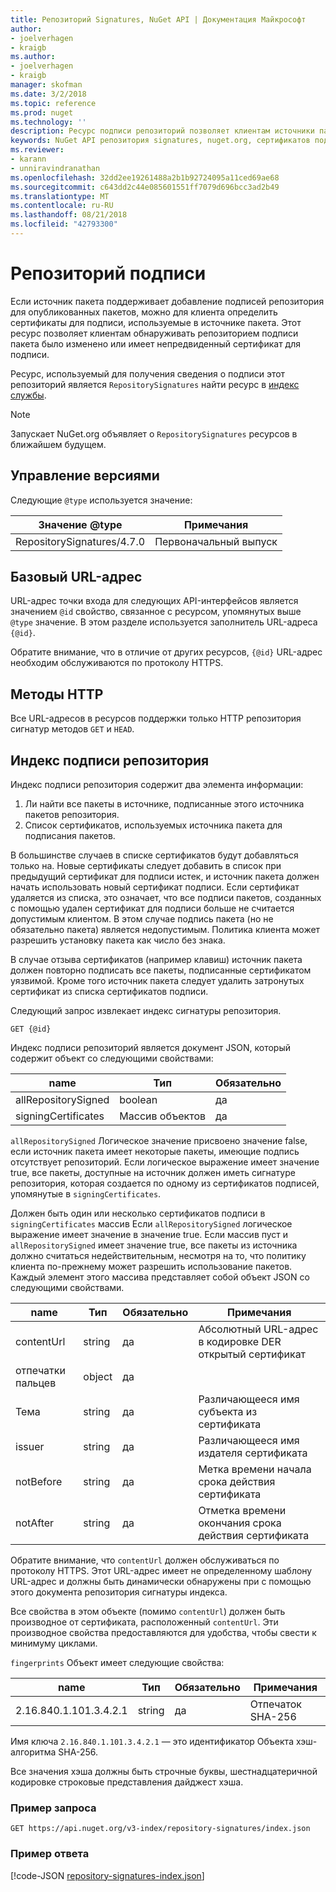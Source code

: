 ```yaml
---
title: Репозиторий Signatures, NuGet API | Документация Майкрософт
author:
- joelverhagen
- kraigb
ms.author:
- joelverhagen
- kraigb
manager: skofman
ms.date: 3/2/2018
ms.topic: reference
ms.prod: nuget
ms.technology: ''
description: Ресурс подписи репозиторий позволяет клиентам источники пакетов рады сообщить о их репозитории, подписи возможности.
keywords: NuGet API репозитория signatures, nuget.org, сертификатов подписи, подписание пакета nuget.org
ms.reviewer:
- karann
- unniravindranathan
ms.openlocfilehash: 32dd2ee19261488a2b1b92724095a11ced69ae68
ms.sourcegitcommit: c643dd2c44e085601551ff7079d696bcc3ad2b49
ms.translationtype: MT
ms.contentlocale: ru-RU
ms.lasthandoff: 08/21/2018
ms.locfileid: "42793300"
---
```

# <a name="repository-signatures"></a>Репозиторий подписи

Если источник пакета поддерживает добавление подписей репозитория для опубликованных пакетов, можно для клиента определить сертификаты для подписи, используемые в источнике пакета. Этот ресурс позволяет клиентам обнаруживать репозиторием подписи пакета было изменено или имеет непредвиденный сертификат для подписи.

Ресурс, используемый для получения сведения о подписи этот репозиторий является `RepositorySignatures` найти ресурс в [индекс службы](service-index.md).

> [!Note]
> Запускает NuGet.org объявляет о `RepositorySignatures` ресурсов в ближайшем будущем.

## <a name="versioning"></a>Управление версиями

Следующие `@type` используется значение:

Значение @type                | Примечания
-------------------------- | -----
RepositorySignatures/4.7.0 | Первоначальный выпуск

## <a name="base-url"></a>Базовый URL-адрес

URL-адрес точки входа для следующих API-интерфейсов является значением `@id` свойство, связанное с ресурсом, упомянутых выше `@type` значение. В этом разделе используется заполнитель URL-адреса `{@id}`.

Обратите внимание, что в отличие от других ресурсов, `{@id}` URL-адрес необходим обслуживаются по протоколу HTTPS.

## <a name="http-methods"></a>Методы HTTP

Все URL-адресов в ресурсов поддержки только HTTP репозитория сигнатур методов `GET` и `HEAD`.

## <a name="repository-signatures-index"></a>Индекс подписи репозитория

Индекс подписи репозитория содержит два элемента информации:

1. Ли найти все пакеты в источнике, подписанные этого источника пакетов репозитория.
1. Список сертификатов, используемых источника пакета для подписания пакетов.

В большинстве случаев в списке сертификатов будут добавляться только на. Новые сертификаты следует добавить в список при предыдущий сертификат для подписи истек, и источник пакета должен начать использовать новый сертификат подписи. Если сертификат удаляется из списка, это означает, что все подписи пакетов, созданных с помощью удален сертификат для подписи больше не считается допустимым клиентом. В этом случае подпись пакета (но не обязательно пакета) является недопустимым. Политика клиента может разрешить установку пакета как число без знака.

В случае отзыва сертификатов (например клавиш) источник пакета должен повторно подписать все пакеты, подписанные сертификатом уязвимой. Кроме того источник пакета следует удалить затронутых сертификат из списка сертификатов подписи.

Следующий запрос извлекает индекс сигнатуры репозитория.

    GET {@id}

Индекс подписи репозиторий является документ JSON, который содержит объект со следующими свойствами:

name                | Тип             | Обязательно
------------------- | ---------------- | --------
allRepositorySigned | boolean          | да
signingCertificates | Массив объектов | да

`allRepositorySigned` Логическое значение присвоено значение false, если источник пакета имеет некоторые пакеты, имеющие подпись отсутствует репозиторий. Если логическое выражение имеет значение true, все пакеты, доступные на источник должен иметь сигнатуре репозитория, которая создается по одному из сертификатов подписей, упомянутые в `signingCertificates`.

Должен быть один или несколько сертификатов подписи в `signingCertificates` массив Если `allRepositorySigned` логическое выражение имеет значение в значение true. Если массив пуст и `allRepositorySigned` имеет значение true, все пакеты из источника должно считаться недействительным, несмотря на то, что политику клиента по-прежнему может разрешить использование пакетов. Каждый элемент этого массива представляет собой объект JSON со следующими свойствами.

name         | Тип   | Обязательно | Примечания
------------ | ------ | -------- | -----
contentUrl   | string | да      | Абсолютный URL-адрес в кодировке DER открытый сертификат
отпечатки пальцев | object | да      |
Тема      | string | да      | Различающееся имя субъекта из сертификата
issuer       | string | да      | Различающееся имя издателя сертификата
notBefore    | string | да      | Метка времени начала срока действия сертификата
notAfter     | string | да      | Отметка времени окончания срока действия сертификата

Обратите внимание, что `contentUrl` должен обслуживаться по протоколу HTTPS. Этот URL-адрес имеет не определенному шаблону URL-адрес и должны быть динамически обнаружены при с помощью этого документа репозитория сигнатуры индекса. 

Все свойства в этом объекте (помимо `contentUrl`) должен быть производное от сертификата, расположенный `contentUrl`.
Эти производное свойства предоставляются для удобства, чтобы свести к минимуму циклами.

`fingerprints` Объект имеет следующие свойства:

name                   | Тип   | Обязательно | Примечания
---------------------- | ------ | -------- | -----
2.16.840.1.101.3.4.2.1 | string | да      | Отпечаток SHA-256

Имя ключа `2.16.840.1.101.3.4.2.1` — это идентификатор Объекта хэш-алгоритма SHA-256.

Все значения хэша должны быть строчные буквы, шестнадцатеричной кодировке строковые представления дайджест хэша.

### <a name="sample-request"></a>Пример запроса

    GET https://api.nuget.org/v3-index/repository-signatures/index.json

### <a name="sample-response"></a>Пример ответа

[!code-JSON [repository-signatures-index.json](./_data/repository-signatures-index.json)]
